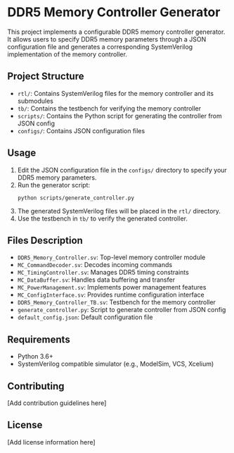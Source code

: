 # DDR5 Memory Controller Generator

This project implements a configurable DDR5 memory controller generator. It allows users to specify DDR5 memory parameters through a JSON configuration file and generates a corresponding SystemVerilog implementation of the memory controller.

## Project Structure

- `rtl/`: Contains SystemVerilog files for the memory controller and its submodules
- `tb/`: Contains the testbench for verifying the memory controller
- `scripts/`: Contains the Python script for generating the controller from JSON config
- `configs/`: Contains JSON configuration files

## Usage

1. Edit the JSON configuration file in the `configs/` directory to specify your DDR5 memory parameters.
2. Run the generator script:
   ```
   python scripts/generate_controller.py
   ```
3. The generated SystemVerilog files will be placed in the `rtl/` directory.
4. Use the testbench in `tb/` to verify the generated controller.

## Files Description

- `DDR5_Memory_Controller.sv`: Top-level memory controller module
- `MC_CommandDecoder.sv`: Decodes incoming commands
- `MC_TimingController.sv`: Manages DDR5 timing constraints
- `MC_DataBuffer.sv`: Handles data buffering and transfer
- `MC_PowerManagement.sv`: Implements power management features
- `MC_ConfigInterface.sv`: Provides runtime configuration interface
- `DDR5_Memory_Controller_TB.sv`: Testbench for the memory controller
- `generate_controller.py`: Script to generate controller from JSON config
- `default_config.json`: Default configuration file

## Requirements

- Python 3.6+
- SystemVerilog compatible simulator (e.g., ModelSim, VCS, Xcelium)

## Contributing

[Add contribution guidelines here]

## License

[Add license information here]